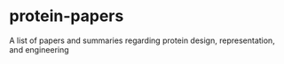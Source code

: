 # protein-papers
A list of papers and summaries regarding protein design, representation, and engineering
